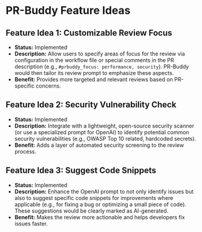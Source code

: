 # PR-Buddy Feature Ideas

## Feature Idea 1: Customizable Review Focus

- **Status:** Implemented
- **Description:** Allow users to specify areas of focus for the review via configuration in the workflow file or special comments in the PR description (e.g., `#prbuddy_focus: performance, security`). PR-Buddy would then tailor its review prompt to emphasize these aspects.
- **Benefit:** Provides more targeted and relevant reviews based on PR-specific concerns.

## Feature Idea 2: Security Vulnerability Check

- **Status:** Implemented
- **Description:** Integrate with a lightweight, open-source security scanner (or use a specialized prompt for OpenAI) to identify potential common security vulnerabilities (e.g., OWASP Top 10 related, hardcoded secrets).
- **Benefit:** Adds a layer of automated security screening to the review process.

## Feature Idea 3: Suggest Code Snippets

- **Status:** Implemented
- **Description:** Enhance the OpenAI prompt to not only identify issues but also to suggest specific code snippets for improvements where applicable (e.g., for fixing a bug or optimizing a small piece of code). These suggestions would be clearly marked as AI-generated.
- **Benefit:** Makes the review more actionable and helps developers fix issues faster.
